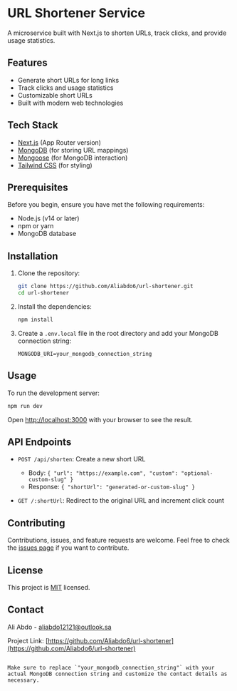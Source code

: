 # URL Shortener Service

A microservice built with Next.js to shorten URLs, track clicks, and provide usage statistics.

## Features

- Generate short URLs for long links
- Track clicks and usage statistics
- Customizable short URLs
- Built with modern web technologies

## Tech Stack

- [Next.js](https://nextjs.org/) (App Router version)
- [MongoDB](https://www.mongodb.com/) (for storing URL mappings)
- [Mongoose](https://mongoosejs.com/) (for MongoDB interaction)
- [Tailwind CSS](https://tailwindcss.com/) (for styling)

## Prerequisites

Before you begin, ensure you have met the following requirements:

- Node.js (v14 or later)
- npm or yarn
- MongoDB database

## Installation

1. Clone the repository:

   ```bash
   git clone https://github.com/Aliabdo6/url-shortener.git
   cd url-shortener
   ```

2. Install the dependencies:

   ```bash
   npm install
   ```

3. Create a `.env.local` file in the root directory and add your MongoDB connection string:
   ```env
   MONGODB_URI=your_mongodb_connection_string
   ```

## Usage

To run the development server:

```bash
npm run dev
```

Open [http://localhost:3000](http://localhost:3000) with your browser to see the result.

## API Endpoints

- `POST /api/shorten`: Create a new short URL

  - Body: `{ "url": "https://example.com", "custom": "optional-custom-slug" }`
  - Response: `{ "shortUrl": "generated-or-custom-slug" }`

- `GET /:shortUrl`: Redirect to the original URL and increment click count

## Contributing

Contributions, issues, and feature requests are welcome. Feel free to check the [issues page](https://github.com/Aliabdo6/url-shortener/issues) if you want to contribute.

## License

This project is [MIT](https://choosealicense.com/licenses/mit/) licensed.

## Contact

Ali Abdo - aliabdo12121@outlook.sa

Project Link: [https://github.com/Aliabdo6/url-shortener](https://github.com/Aliabdo6/url-shortener)

```

Make sure to replace `"your_mongodb_connection_string"` with your actual MongoDB connection string and customize the contact details as necessary.
```
